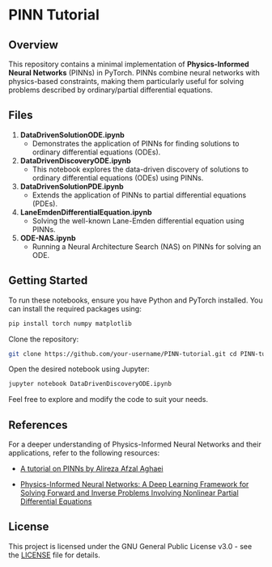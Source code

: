 # PINN Tutorial

## Overview

This repository contains a minimal implementation of **Physics-Informed Neural Networks** (PINNs) in PyTorch. PINNs combine neural networks with physics-based constraints, making them particularly useful for solving problems described by ordinary/partial differential equations.

## Files


1. **DataDrivenSolutionODE.ipynb**
   - Demonstrates the application of PINNs for finding solutions to ordinary differential equations (ODEs).
2. **DataDrivenDiscoveryODE.ipynb**
   - This notebook explores the data-driven discovery of solutions to ordinary differential equations (ODEs) using PINNs.
3. **DataDrivenSolutionPDE.ipynb**
   - Extends the application of PINNs to partial differential equations (PDEs).
4. **LaneEmdenDifferentialEquation.ipynb**
   - Solving the well-known Lane-Emden differential equation using PINNs.
5. **ODE-NAS.ipynb**
   - Running a Neural Architecture Search (NAS) on PINNs for solving an ODE.

## Getting Started

To run these notebooks, ensure you have Python and PyTorch installed. You can install the required packages using:

```bash
pip install torch numpy matplotlib
```
Clone the repository:
```bash
git clone https://github.com/your-username/PINN-tutorial.git cd PINN-tutorial
```
Open the desired notebook using Jupyter:
```bash
jupyter notebook DataDrivenDiscoveryODE.ipynb
```
Feel free to explore and modify the code to suit your needs.

## References
For a deeper understanding of Physics-Informed Neural Networks and their applications, refer to the following resources:
- [A tutorial on PINNs by Alireza Afzal Aghaei](https://slides.com/alirezaafzalaghaei/tensorflow)

-   [Physics-Informed Neural Networks: A Deep Learning Framework for Solving Forward and Inverse Problems Involving Nonlinear Partial Differential Equations](https://arxiv.org/abs/1711.10561)

## License

This project is licensed under the GNU General Public License v3.0 - see the [LICENSE](https://chat.openai.com/c/LICENSE) file for details.
